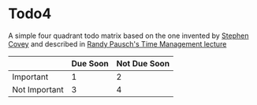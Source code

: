 # Todo4

A simple four quadrant todo matrix based on the one invented by [Stephen Covey](http://sidsavara.com/personal-development/nerdy-productivity-coveys-time-management-matrix-illustrated-with-xkcd-comics) and described in [Randy Pausch's Time Management lecture](http://www.youtube.com/watch?feature=player_detailpage&v=oTugjssqOT0#t=1255s)

|               | Due Soon | Not Due Soon |
| ------------- | -------- | ------------ |
| Important     | 1        | 2            |
| Not Important | 3        | 4            |
